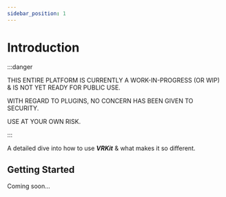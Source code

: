 ```yaml
---
sidebar_position: 1
---
```


# Introduction

:::danger

THIS ENTIRE PLATFORM IS CURRENTLY A WORK-IN-PROGRESS (OR WIP) &
IS NOT YET READY FOR PUBLIC USE.
 
WITH REGARD TO PLUGINS, NO CONCERN HAS BEEN GIVEN TO SECURITY.

USE AT YOUR OWN RISK.

:::

A detailed dive into how to use __*VRKit*__ & what makes it so different.

## Getting Started

Coming soon...